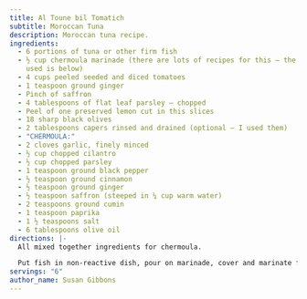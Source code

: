```yaml
---
title: Al Toune bil Tomatich
subtitle: Moroccan Tuna
description: Moroccan tuna recipe.
ingredients:
  - 6 portions of tuna or other firm fish
  - ½ cup chermoula marinade (there are lots of recipes for this – the one I
    used is below)
  - 4 cups peeled seeded and diced tomatoes
  - 1 teaspoon ground ginger
  - Pinch of saffron
  - 4 tablespoons of flat leaf parsley – chopped
  - Peel of one preserved lemon cut in this slices
  - 18 sharp black olives
  - 2 tablespoons capers rinsed and drained (optional – I used them)
  - "CHERMOULA:"
  - 2 cloves garlic, finely minced
  - ½ cup chopped cilantro
  - ½ cup chopped parsley
  - 1 teaspoon ground black pepper
  - ½ teaspoon ground cinnamon
  - ½ teaspoon ground ginger
  - ½ teaspoon saffron (steeped in ¼ cup warm water)
  - 2 teaspoons ground cumin
  - 1 teaspoon paprika
  - 1 ½ teaspoons salt
  - 6 tablespoons olive oil
directions: |-
  All mixed together ingredients for chermoula.

  Put fish in non-reactive dish, pour on marinade, cover and marinate for four hours in fridge.  Cook tomatoes with ginger and saffron until reduced to a thick puree (10-15 mins), stir in rest of ingredients, simmer for further five minutes.  Heat oven to 400 degrees.  Pour sauce over fish, cover with foil and bake for 25 minutes (or till cooked).  Can be served hot or at room temperature.
servings: "6"
author_name: Susan Gibbons
---
```

